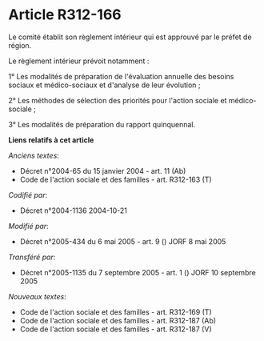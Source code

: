 # Article R312-166

Le comité établit son règlement intérieur qui est approuvé par le préfet de région.

Le règlement intérieur prévoit notamment :

1° Les modalités de préparation de l'évaluation annuelle des besoins sociaux et médico-sociaux et d'analyse de leur
évolution ;

2° Les méthodes de sélection des priorités pour l'action sociale et médico-sociale ;

3° Les modalités de préparation du rapport quinquennal.

**Liens relatifs à cet article**

_Anciens textes_:

  - Décret n°2004-65 du 15 janvier 2004 - art. 11 (Ab)
  - Code de l'action sociale et des familles - art. R312-163 (T)

_Codifié par_:

  - Décret n°2004-1136 2004-10-21

_Modifié par_:

  - Décret n°2005-434 du 6 mai 2005 - art. 9 () JORF 8 mai 2005

_Transféré par_:

  - Décret n°2005-1135 du 7 septembre 2005 - art. 1 () JORF 10 septembre 2005

_Nouveaux textes_:

  - Code de l'action sociale et des familles - art. R312-169 (T)
  - Code de l'action sociale et des familles - art. R312-187 (Ab)
  - Code de l'action sociale et des familles - art. R312-187 (V)

